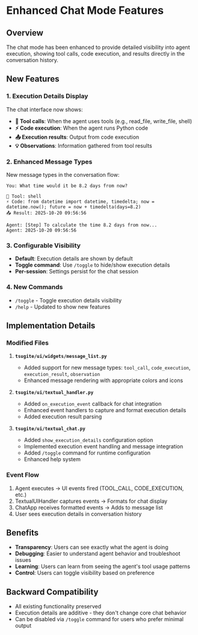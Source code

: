 # Enhanced Chat Mode Features

## Overview

The chat mode has been enhanced to provide detailed visibility into agent execution, showing tool calls, code execution, and results directly in the conversation history.

## New Features

### 1. Execution Details Display

The chat interface now shows:

- **🔧 Tool calls**: When the agent uses tools (e.g., read_file, write_file, shell)
- **⚡ Code execution**: When the agent runs Python code
- **📤 Execution results**: Output from code execution
- **💡 Observations**: Information gathered from tool results

### 2. Enhanced Message Types

New message types in the conversation flow:

```
You: What time would it be 8.2 days from now?

🔧 Tool: shell
⚡ Code: from datetime import datetime, timedelta; now = datetime.now(); future = now + timedelta(days=8.2)
📤 Result: 2025-10-20 09:56:56

Agent: [Step] To calculate the time 8.2 days from now...
Agent: 2025-10-20 09:56:56
```

### 3. Configurable Visibility

- **Default**: Execution details are shown by default
- **Toggle command**: Use `/toggle` to hide/show execution details
- **Per-session**: Settings persist for the chat session

### 4. New Commands

- `/toggle` - Toggle execution details visibility
- `/help` - Updated to show new features

## Implementation Details

### Modified Files

1. **`tsugite/ui/widgets/message_list.py`**
   - Added support for new message types: `tool_call`, `code_execution`, `execution_result`, `observation`
   - Enhanced message rendering with appropriate colors and icons

2. **`tsugite/ui/textual_handler.py`**
   - Added `on_execution_event` callback for chat integration
   - Enhanced event handlers to capture and format execution details
   - Added execution result parsing

3. **`tsugite/ui/textual_chat.py`**
   - Added `show_execution_details` configuration option
   - Implemented execution event handling and message integration
   - Added `/toggle` command for runtime configuration
   - Enhanced help system

### Event Flow

1. Agent executes → UI events fired (TOOL_CALL, CODE_EXECUTION, etc.)
2. TextualUIHandler captures events → Formats for chat display
3. ChatApp receives formatted events → Adds to message list
4. User sees execution details in conversation history

## Benefits

- **Transparency**: Users can see exactly what the agent is doing
- **Debugging**: Easier to understand agent behavior and troubleshoot issues  
- **Learning**: Users can learn from seeing the agent's tool usage patterns
- **Control**: Users can toggle visibility based on preference

## Backward Compatibility

- All existing functionality preserved
- Execution details are additive - they don't change core chat behavior
- Can be disabled via `/toggle` command for users who prefer minimal output